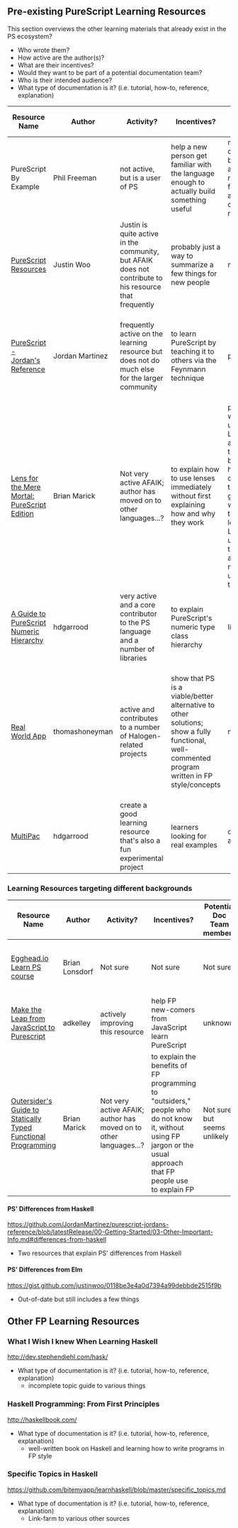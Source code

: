 ## Pre-existing PureScript Learning Resources

This section overviews the other learning materials that already exist in the PS ecosystem?

- Who wrote them?
- How active are the author(s)?
- What are their incentives?
- Would they want to be part of a potential documentation team?
- Who is their intended audience?
- What type of documentation is it? (i.e. tutorial, how-to, reference, explanation)

| Resource Name | Author | Activity? | Incentives? | Potential Doc Team member? | intended audience? | type of documentation? |
| - | - | - | - | - | - | - |
| PureScript By Example | Phil Freeman | not active, but is a user of PS | help a new person get familiar with the language enough to actually build something useful | not likely due to burning out and still recovering from it among other reasons | PS learners | tutorial / explanation
| [PureScript Resources](https://purescript-resources.readthedocs.io/en/latest/) | Justin Woo | Justin is quite active in the community, but AFAIK does not contribute to his resource that frequently | probably just a way to summarize a few things for new people | not sure | new learners | mixture of how-tos, quick-starts, and some explanations
| [PureScript - Jordan's Reference](https://github.com/JordanMartinez/purescript-jordans-reference) | Jordan Martinez | frequently active on the learning resource but does not do much else for the larger community | to learn PureScript by teaching it to others via the Feynmann technique | possibly | new learners and people needing a centralized "do it all" kind of learning resource | a mixture of getting-started, how-tos, explanation, and reference; mostly explanation and reference; code-as-an-example
| [Lens for the Mere Mortal: PureScript Edition](https://leanpub.com/lenses) | Brian Marick | Not very active AFAIK; author has moved on to other languages...? | to explain how to use lenses immediately without first explaining how and why they work | people who want to understand Lenses but are afraid of them because of how complicated the types get; people who have tried learning Lenses using other tutorials and still do not understand them. | Quick Start, explanation, how to
| [A Guide to PureScript Numeric Hierarchy](https://a-guide-to-the-purescript-numeric-hierarchy.readthedocs.io/en/latest/introduction.html) | hdgarrood | very active and a core contributor to the PS language and a number of libraries | to explain PureScript's numeric type class hierarchy | likely? | those who do not have a strong math background | tutorial / explanation
| [Real World App](https://github.com/thomashoneyman/purescript-halogen-realworld) | thomashoneyman | active and contributes to a number of Halogen-related projects | show that PS is a viable/better alternative to other solutions; show a fully functional, well-commented program written in FP style/concepts | not sure | people already familiar with basic FP concepts; people who want to see what "good FP code" looks like (or at least one way of writing 'good FP code') | code-as-an-example
| [MultiPac](https://github.com/hdgarrood/multipac) | hdgarrood | create a good learning resource that's also a fun experimental project | learners looking for real examples | code-as-an-example

### Learning Resources targeting different backgrounds

| Resource Name | Author | Activity? | Incentives? | Potential Doc Team member? | intended audience? | type of documentation? |
| - | - | - | - | - | - | - |
| [Egghead.io Learn PS course](https://egghead.io/courses/professor-frisby-introduces-composable-functional-javascript) | Brian Lonsdorf | Not sure | Not sure | Not sure | Javascript developers who want to learn FP in Javascript | explanation and how-to ?
| [Make the Leap from JavaScript to Purescript](https://medium.com/@kelleyalex/index-make-the-leap-from-javascript-to-purescript-a1566d657e9c) | adkelley | actively improving this resource | help FP new-comers from JavaScript learn PureScript | unknown | JavaScript users | tutorial
| [Outersider's Guide to Statically Typed Functional Programming](https://leanpub.com/outsidefp) | Brian Marick | Not very active AFAIK; author has moved on to other languages...? | to explain the benefits of FP programming to "outsiders," people who do not know it, without using FP jargon or the usual approach that FP people use to explain FP | Not sure, but seems unlikely | Javascript developers who want to learn Elm? Elm developers who are ready for something more powerful? | Getting Started, How-to, Explanation

#### PS' Differences from Haskell

https://github.com/JordanMartinez/purescript-jordans-reference/blob/latestRelease/00-Getting-Started/03-Other-Important-Info.md#differences-from-haskell

- Two resources that explain PS' differences from Haskell

#### PS' Differences from Elm

https://gist.github.com/justinwoo/0118be3e4a0d7394a99debbde2515f9b

- Out-of-date but still includes a few things

## Other FP Learning Resources

### What I Wish I knew When Learning Haskell

http://dev.stephendiehl.com/hask/

- What type of documentation is it? (i.e. tutorial, how-to, reference, explanation)
    - incomplete topic guide to various things

### Haskell Programming: From First Principles

http://haskellbook.com/

- What type of documentation is it? (i.e. tutorial, how-to, reference, explanation)
    - well-written book on Haskell and learning how to write programs in FP style

### Specific Topics in Haskell

https://github.com/bitemyapp/learnhaskell/blob/master/specific_topics.md

- What type of documentation is it? (i.e. tutorial, how-to, reference, explanation)
    - Link-farm to various other sources
